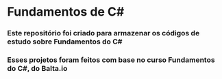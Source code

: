 # Fundamentos de C#

### Este repositório foi criado para armazenar os códigos de estudo sobre Fundamentos do C# <br>
### Esses projetos foram feitos com base no curso Fundamentos do C#, do Balta.io

